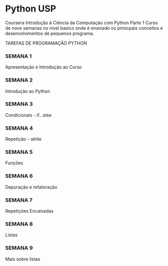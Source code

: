 # Python USP
Coursera 
Introdução à Ciência da Computação com Python Parte 1
Curso de nove semanas no nivel basico onde é ensinado os prinicpais conceitos e desenvolvimentos de pequenos programa.
    
TAREFAS DE PROGRAMAÇÃO PYTHON

### SEMANA 1
Apresentação e Introdução ao Curso

### SEMANA 2
Introdução ao Python

### SEMANA 3
Condicionais - if...else

### SEMANA 4
Repetição - while

### SEMANA 5
Funções

### SEMANA 6
Depuração e refatoração

### SEMANA 7
Repetições Encaixadas

### SEMANA 8
Listas

### SEMANA 9
Mais sobre listas
